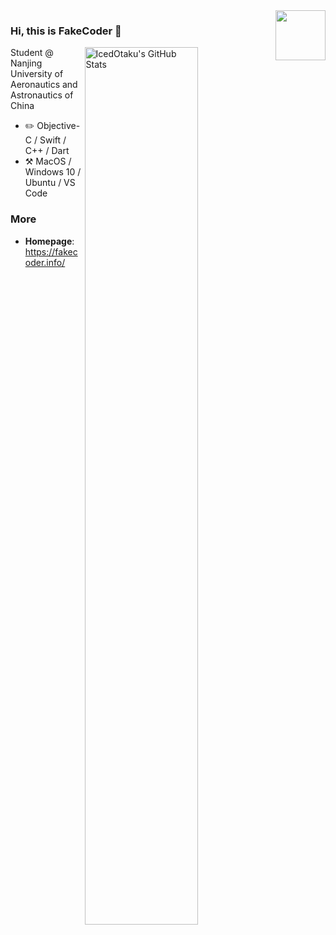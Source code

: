 <img align="right" width="80px" src="https://api.fakecoder.info/mi/rate.png"/>

### Hi, this is FakeCoder :wave:

<a href="https://github.com/IcedOtaku">
<img
  src="https://github-readme-stats.vercel.app/api?username=IcedOtaku&count_private=true&show_icons=true&icon_color=ffffff&bg_color=30,f2ffe6,e6ffff"
  title="IcedOtaku&#039;s GitHub Stats"
  align="right"
  width="60%"
/>
</a>

Student @ Nanjing University of Aeronautics and Astronautics of China

- :pencil2: Objective-C / Swift / C++ / Dart
- :hammer_and_pick: MacOS / Windows 10 / Ubuntu / VS Code

### More

- **Homepage**: <https://fakecoder.info/>
